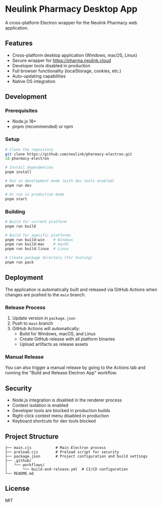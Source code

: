 # Neulink Pharmacy Desktop App

A cross-platform Electron wrapper for the Neulink Pharmacy web application.

## Features

- Cross-platform desktop application (Windows, macOS, Linux)
- Secure wrapper for https://pharma.neulink.cloud
- Developer tools disabled in production
- Full browser functionality (localStorage, cookies, etc.)
- Auto-updating capabilities
- Native OS integration

## Development

### Prerequisites

- Node.js 18+ 
- pnpm (recommended) or npm

### Setup

```bash
# Clone the repository
git clone https://github.com/neulink/pharmacy-electron.git
cd pharmacy-electron

# Install dependencies
pnpm install

# Run in development mode (with dev tools enabled)
pnpm run dev

# Or run in production mode
pnpm start
```

### Building

```bash
# Build for current platform
pnpm run build

# Build for specific platforms
pnpm run build:win    # Windows
pnpm run build:mac    # macOS
pnpm run build:linux  # Linux

# Create package directory (for testing)
pnpm run pack
```

## Deployment

The application is automatically built and released via GitHub Actions when changes are pushed to the `main` branch.

### Release Process

1. Update version in `package.json`
2. Push to `main` branch
3. GitHub Actions will automatically:
   - Build for Windows, macOS, and Linux
   - Create GitHub release with all platform binaries
   - Upload artifacts as release assets

### Manual Release

You can also trigger a manual release by going to the Actions tab and running the "Build and Release Electron App" workflow.

## Security

- Node.js integration is disabled in the renderer process
- Context isolation is enabled
- Developer tools are blocked in production builds
- Right-click context menu disabled in production
- Keyboard shortcuts for dev tools blocked

## Project Structure

```
├── main.cjs           # Main Electron process
├── preload.cjs        # Preload script for security
├── package.json       # Project configuration and build settings
├── .github/
│   └── workflows/
│       └── build-and-release.yml  # CI/CD configuration
└── README.md
```

## License

MIT
